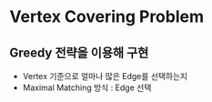 # Vertex Covering Problem 
## Greedy 전략을 이용해 구현
- Vertex 기준으로 얼마나 많은 Edge를 선택하는지
- Maximal Matching 방식 : Edge 선택

